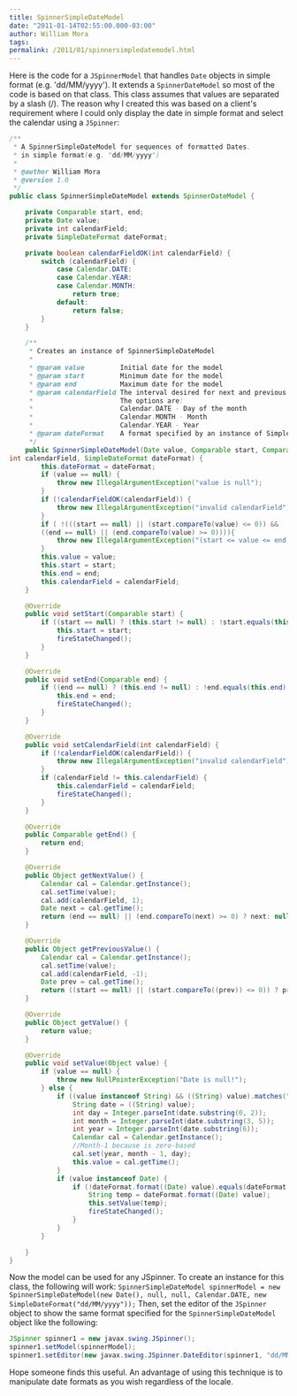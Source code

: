 ```yaml
--- 
title: SpinnerSimpleDateModel
date: "2011-01-14T02:55:00.000-03:00"
author: William Mora
tags: 
permalink: /2011/01/spinnersimpledatemodel.html
---
```


Here is the code for a `JSpinnerModel` that handles `Date` objects in simple format (e.g. 'dd/MM/yyyy'). It extends a `SpinnerDateModel` so most of the code is based on that class. This class assumes that values are separated by a slash (/). The reason why I created this was based on a client's requirement where I could only display the date in simple format and select the calendar using a `JSpinner`: 

```java
/**
 * A SpinnerSimpleDateModel for sequences of formatted Dates.
 * in simple format(e.g. "dd/MM/yyyy")
 *
 * @author William Mora
 * @version 1.0
 */
public class SpinnerSimpleDateModel extends SpinnerDateModel {

    private Comparable start, end;
    private Date value;
    private int calendarField;
    private SimpleDateFormat dateFormat;

    private boolean calendarFieldOK(int calendarField) {
        switch (calendarField) {
            case Calendar.DATE:
            case Calendar.YEAR:
            case Calendar.MONTH:
                return true;
            default:
                return false;
        }
    }

    /**
     * Creates an instance of SpinnerSimpleDateModel
     *
     * @param value         Initial date for the model
     * @param start         Minimum date for the model
     * @param end           Maximum date for the model
     * @param calendarField The interval desired for next and previous values.
     *                      The options are:
     *                      Calendar.DATE - Day of the month
     *                      Calendar.MONTH - Month
     *                      Calendar.YEAR - Year
     * @param dateFormat    A format specified by an instance of SimpleDateFormat
     */
    public SpinnerSimpleDateModel(Date value, Comparable start, Comparable end, 
int calendarField, SimpleDateFormat dateFormat) {
        this.dateFormat = dateFormat;
        if (value == null) {
            throw new IllegalArgumentException("value is null");
        }
        if (!calendarFieldOK(calendarField)) {
            throw new IllegalArgumentException("invalid calendarField");
        }
        if ( !(((start == null) || (start.compareTo(value) <= 0)) &&
        ((end == null) || (end.compareTo(value) >= 0)))){
            throw new IllegalArgumentException("(start <= value <= end) is false");
        }
        this.value = value;
        this.start = start;
        this.end = end;
        this.calendarField = calendarField;
    }

    @Override
    public void setStart(Comparable start) {
        if ((start == null) ? (this.start != null) : !start.equals(this.start)) {
            this.start = start;
            fireStateChanged();
        }
    }

    @Override
    public void setEnd(Comparable end) {
        if ((end == null) ? (this.end != null) : !end.equals(this.end)) {
            this.end = end;
            fireStateChanged();
        }
    }

    @Override
    public void setCalendarField(int calendarField) {
        if (!calendarFieldOK(calendarField)) {
            throw new IllegalArgumentException("invalid calendarField");
        }
        if (calendarField != this.calendarField) {
            this.calendarField = calendarField;
            fireStateChanged();
        }
    }

    @Override
    public Comparable getEnd() {
        return end;
    }

    @Override
    public Object getNextValue() {
        Calendar cal = Calendar.getInstance();
        cal.setTime(value);
        cal.add(calendarField, 1);
        Date next = cal.getTime();
        return (end == null) || (end.compareTo(next) >= 0) ? next: null;
    }

    @Override
    public Object getPreviousValue() {
        Calendar cal = Calendar.getInstance();
        cal.setTime(value);
        cal.add(calendarField, -1);
        Date prev = cal.getTime();
        return ((start == null) || (start.compareTo((prev)) <= 0)) ? prev : null;
    }

    @Override
    public Object getValue() {
        return value;
    }

    @Override
    public void setValue(Object value) {
        if (value == null) {
            throw new NullPointerException("Date is null!");
        } else {
            if ((value instanceof String) && ((String) value).matches("[0-9]+[/][0-9]+[/][0-9]+")) {
                String date = ((String) value);
                int day = Integer.parseInt(date.substring(0, 2));
                int month = Integer.parseInt(date.substring(3, 5));
                int year = Integer.parseInt(date.substring(6));
                Calendar cal = Calendar.getInstance();
                //Month-1 because is zero-based
                cal.set(year, month - 1, day);
                this.value = cal.getTime();
            }
            if (value instanceof Date) {
                if (!dateFormat.format((Date) value).equals(dateFormat.format(this.value))) {
                    String temp = dateFormat.format((Date) value);
                    this.setValue(temp);
                    fireStateChanged();
                }
            }
        }

    }
}
```

Now the model can be used for any JSpinner. To create an instance for this class, the following will work:  `SpinnerSimpleDateModel spinnerModel = new SpinnerSimpleDateModel(new Date(), null, null, Calendar.DATE, new SimpleDateFormat("dd/MM/yyyy"));` Then, set the editor of the `JSpinner` object to show the same format specified for the `SpinnerSimpleDateModel` object like the following: 

```java
JSpinner spinner1 = new javax.swing.JSpinner();
spinner1.setModel(spinnerModel);
spinner1.setEditor(new javax.swing.JSpinner.DateEditor(spinner1, "dd/MM/yyyy"));
```

Hope someone finds this useful. An advantage of using this technique is to manipulate date formats as you wish regardless of the locale.